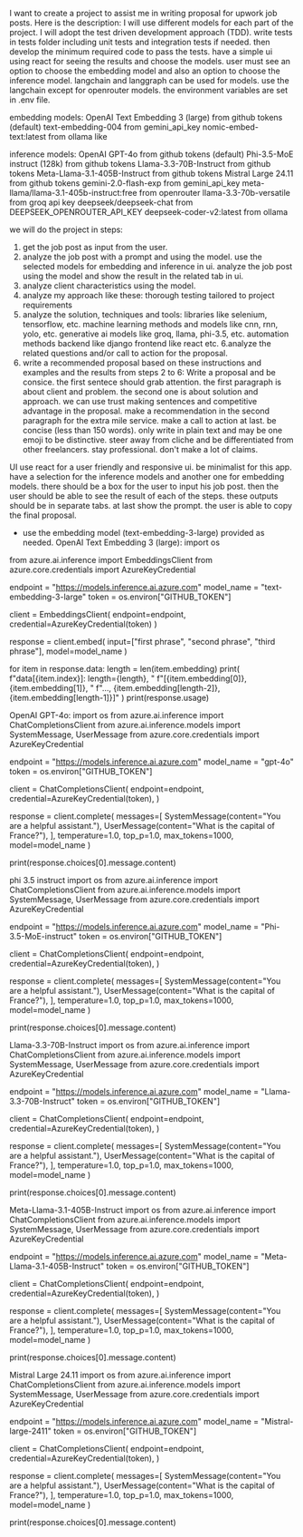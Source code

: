 I want to create a project to assist me in writing proposal for upwork job posts.
Here is the description:
I will use different models for each part of the project.
I will adopt the test driven development approach (TDD).
write tests in tests folder including unit tests and integration tests if needed.
then develop the minimum required code to pass the tests.
have a simple ui using react for seeing the results and choose the models.
user must see an option to choose the embedding model and also an option to choose the inference model.
langchain and langgraph can be used for models. use the langchain except for openrouter models.
the environment variables are set in .env file.





embedding models:
OpenAI Text Embedding 3 (large) from github tokens (default)
text-embedding-004 from gemini_api_key
nomic-embed-text:latest from ollama like 

inference models:
OpenAI GPT-4o from github tokens (default)
Phi-3.5-MoE instruct (128k) from github tokens
Llama-3.3-70B-Instruct from github tokens
Meta-Llama-3.1-405B-Instruct from github tokens
Mistral Large 24.11 from github tokens
gemini-2.0-flash-exp from gemini_api_key
meta-llama/llama-3.1-405b-instruct:free from openrouter
llama-3.3-70b-versatile from groq api key
deepseek/deepseek-chat from DEEPSEEK_OPENROUTER_API_KEY
deepseek-coder-v2:latest from ollama 




we will do the project in steps:
1. get the job post as input from the user.
2. analyze the job post with a prompt and using the model.
use the selected models for embedding and inference in ui. analyze the job post using the model and show the result in the related tab in ui.
3. analyze client characteristics using the model.
4. analyze my approach like these:
thorough testing
tailored to project requirements
5. analyze the solution, techniques and tools:
libraries like selenium, tensorflow, etc.
machine learning methods and models like cnn, rnn, yolo, etc.
generative ai models like groq, llama, phi-3.5, etc.
automation methods
backend like django
frontend like react
etc.
6.analyze the related questions and/or call to action for the proposal.
7. write a recommended proposal based on these instructions and examples and the results from steps 2 to 6:
Write a proposal and be consice. the first sentece should grab attention. the first paragraph is about client and problem. the second one is about solution and approach. we  can use trust making sentences and competitive advantage in the proposal. make a recommendation in the second paragraph for the extra mile service. make a call to action at last.
be concise (less than 150 words). only write in plain text and may be one emoji to be distinctive. steer away from cliche and be differentiated from other freelancers. stay professional. don't make a lot of claims.



UI
use react for a user friendly and responsive ui. be minimalist for this app. have a selection for the inference models and another one for embedding models. 
there should be a box for the user to input his job post.
then the user should be able to see the result of each of the steps. these outputs should be in separate tabs. 
at last show the prompt. 
the user is able to copy the final proposal.



* use the embedding model (text-embedding-3-large) provided as needed. 
OpenAI Text Embedding 3 (large):
import os

from azure.ai.inference import EmbeddingsClient
from azure.core.credentials import AzureKeyCredential

endpoint = "https://models.inference.ai.azure.com"
model_name = "text-embedding-3-large"
token = os.environ["GITHUB_TOKEN"]

client = EmbeddingsClient(
    endpoint=endpoint,
    credential=AzureKeyCredential(token)
)

response = client.embed(
    input=["first phrase", "second phrase", "third phrase"],
    model=model_name
)

for item in response.data:
    length = len(item.embedding)
    print(
        f"data[{item.index}]: length={length}, "
        f"[{item.embedding[0]}, {item.embedding[1]}, "
        f"..., {item.embedding[length-2]}, {item.embedding[length-1]}]"
    )
print(response.usage)






OpenAI GPT-4o:
import os
from azure.ai.inference import ChatCompletionsClient
from azure.ai.inference.models import SystemMessage, UserMessage
from azure.core.credentials import AzureKeyCredential

endpoint = "https://models.inference.ai.azure.com"
model_name = "gpt-4o"
token = os.environ["GITHUB_TOKEN"]

client = ChatCompletionsClient(
    endpoint=endpoint,
    credential=AzureKeyCredential(token),
)

response = client.complete(
    messages=[
        SystemMessage(content="You are a helpful assistant."),
        UserMessage(content="What is the capital of France?"),
    ],
    temperature=1.0,
    top_p=1.0,
    max_tokens=1000,
    model=model_name
)

print(response.choices[0].message.content)




phi 3.5 instruct
import os
from azure.ai.inference import ChatCompletionsClient
from azure.ai.inference.models import SystemMessage, UserMessage
from azure.core.credentials import AzureKeyCredential

endpoint = "https://models.inference.ai.azure.com"
model_name = "Phi-3.5-MoE-instruct"
token = os.environ["GITHUB_TOKEN"]

client = ChatCompletionsClient(
    endpoint=endpoint,
    credential=AzureKeyCredential(token),
)

response = client.complete(
    messages=[
        SystemMessage(content="You are a helpful assistant."),
        UserMessage(content="What is the capital of France?"),
    ],
    temperature=1.0,
    top_p=1.0,
    max_tokens=1000,
    model=model_name
)

print(response.choices[0].message.content)





Llama-3.3-70B-Instruct
import os
from azure.ai.inference import ChatCompletionsClient
from azure.ai.inference.models import SystemMessage, UserMessage
from azure.core.credentials import AzureKeyCredential

endpoint = "https://models.inference.ai.azure.com"
model_name = "Llama-3.3-70B-Instruct"
token = os.environ["GITHUB_TOKEN"]

client = ChatCompletionsClient(
    endpoint=endpoint,
    credential=AzureKeyCredential(token),
)

response = client.complete(
    messages=[
        SystemMessage(content="You are a helpful assistant."),
        UserMessage(content="What is the capital of France?"),
    ],
    temperature=1.0,
    top_p=1.0,
    max_tokens=1000,
    model=model_name
)

print(response.choices[0].message.content)





Meta-Llama-3.1-405B-Instruct
import os
from azure.ai.inference import ChatCompletionsClient
from azure.ai.inference.models import SystemMessage, UserMessage
from azure.core.credentials import AzureKeyCredential

endpoint = "https://models.inference.ai.azure.com"
model_name = "Meta-Llama-3.1-405B-Instruct"
token = os.environ["GITHUB_TOKEN"]

client = ChatCompletionsClient(
    endpoint=endpoint,
    credential=AzureKeyCredential(token),
)

response = client.complete(
    messages=[
        SystemMessage(content="You are a helpful assistant."),
        UserMessage(content="What is the capital of France?"),
    ],
    temperature=1.0,
    top_p=1.0,
    max_tokens=1000,
    model=model_name
)

print(response.choices[0].message.content)





Mistral Large 24.11
import os
from azure.ai.inference import ChatCompletionsClient
from azure.ai.inference.models import SystemMessage, UserMessage
from azure.core.credentials import AzureKeyCredential

endpoint = "https://models.inference.ai.azure.com"
model_name = "Mistral-large-2411"
token = os.environ["GITHUB_TOKEN"]

client = ChatCompletionsClient(
    endpoint=endpoint,
    credential=AzureKeyCredential(token),
)

response = client.complete(
    messages=[
        SystemMessage(content="You are a helpful assistant."),
        UserMessage(content="What is the capital of France?"),
    ],
    temperature=1.0,
    top_p=1.0,
    max_tokens=1000,
    model=model_name
)

print(response.choices[0].message.content)





